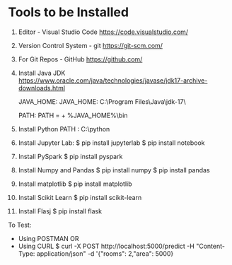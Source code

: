 # Tools to be Installed

1. Editor - Visual Studio Code
   https://code.visualstudio.com/


2. Version Control System - git
   https://git-scm.com/


3. For Git Repos - GitHub
   https://github.com/
   

4. Install Java JDK
   https://www.oracle.com/java/technologies/javase/jdk17-archive-downloads.html

   JAVA_HOME: <Where Java is Installed>
   JAVA_HOME: C:\Program Files\Java\jdk-17\

   PATH:      <Where Java Compiler is available>
   PATH = <EXISTING PATH > + %JAVA_HOME%\bin

5. Install Python
   PATH : C:\python

6. Install Jupyter Lab:
   $ pip install jupyterlab
   $ pip install notebook

7. Install PySpark
   $ pip install pyspark

8. Install Numpy and Pandas
   $ pip install numpy
   $ pip install pandas

9. Install matplotlib
   $ pip install matplotlib

10. Install Scikit Learn
   $ pip install scikit-learn

11. Install Flasj
   $ pip install flask



To Test:
- Using POSTMAN
OR
- Using CURL
   $ curl -X POST http://localhost:5000/predict -H "Content-Type: application/json" -d '{"rooms": 2,"area": 5000}
   